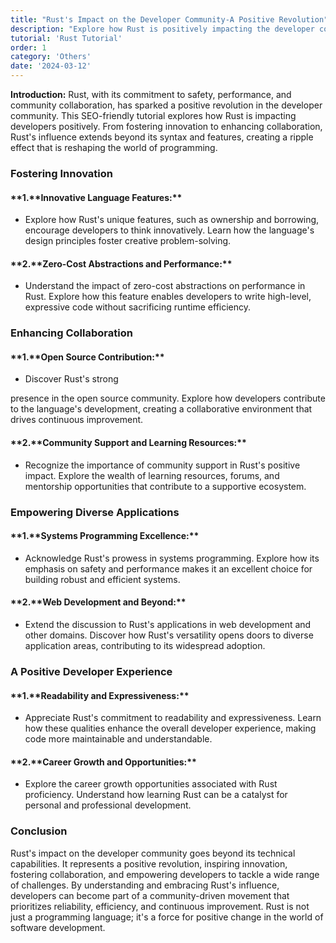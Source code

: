 ```yaml
---
title: "Rust's Impact on the Developer Community-A Positive Revolution"
description: "Explore how Rust is positively impacting the developer community. From fostering innovation to enhancing collaboration, discover the ways in which Rust is contributing to a positive revolution in the world of programming."
tutorial: 'Rust Tutorial'
order: 1
category: 'Others'
date: '2024-03-12'
---
```



**Introduction:**
Rust, with its commitment to safety, performance, and community collaboration, has sparked a positive revolution in the developer community. This SEO-friendly tutorial explores how Rust is impacting developers positively. From fostering innovation to enhancing collaboration, Rust's influence extends beyond its syntax and features, creating a ripple effect that is reshaping the world of programming.

### Fostering Innovation

#### **1.**Innovative Language Features:\*\*

- Explore how Rust's unique features, such as ownership and borrowing, encourage developers to think innovatively. Learn how the language's design principles foster creative problem-solving.

#### **2.**Zero-Cost Abstractions and Performance:\*\*

- Understand the impact of zero-cost abstractions on performance in Rust. Explore how this feature enables developers to write high-level, expressive code without sacrificing runtime efficiency.

### Enhancing Collaboration

#### **1.**Open Source Contribution:\*\*

- Discover Rust's strong

presence in the open source community. Explore how developers contribute to the language's development, creating a collaborative environment that drives continuous improvement.

#### **2.**Community Support and Learning Resources:\*\*

- Recognize the importance of community support in Rust's positive impact. Explore the wealth of learning resources, forums, and mentorship opportunities that contribute to a supportive ecosystem.

### Empowering Diverse Applications

#### **1.**Systems Programming Excellence:\*\*

- Acknowledge Rust's prowess in systems programming. Explore how its emphasis on safety and performance makes it an excellent choice for building robust and efficient systems.

#### **2.**Web Development and Beyond:\*\*

- Extend the discussion to Rust's applications in web development and other domains. Discover how Rust's versatility opens doors to diverse application areas, contributing to its widespread adoption.

### A Positive Developer Experience

#### **1.**Readability and Expressiveness:\*\*

- Appreciate Rust's commitment to readability and expressiveness. Learn how these qualities enhance the overall developer experience, making code more maintainable and understandable.

#### **2.**Career Growth and Opportunities:\*\*

- Explore the career growth opportunities associated with Rust proficiency. Understand how learning Rust can be a catalyst for personal and professional development.

### Conclusion

Rust's impact on the developer community goes beyond its technical capabilities. It represents a positive revolution, inspiring innovation, fostering collaboration, and empowering developers to tackle a wide range of challenges. By understanding and embracing Rust's influence, developers can become part of a community-driven movement that prioritizes reliability, efficiency, and continuous improvement. Rust is not just a programming language; it's a force for positive change in the world of software development.
